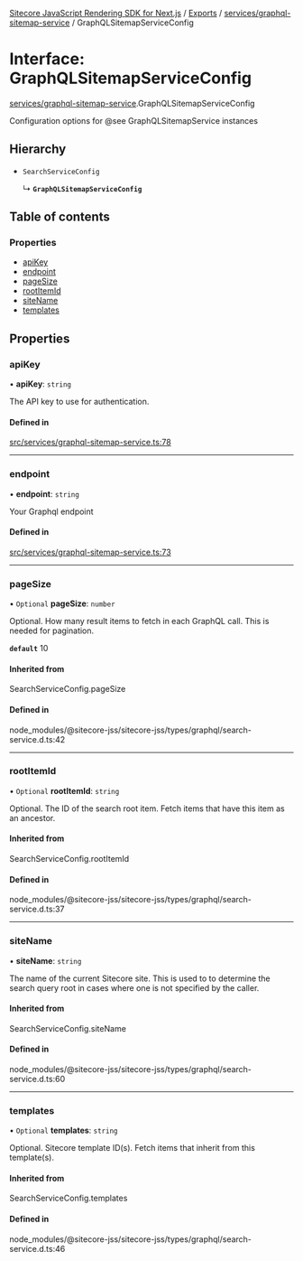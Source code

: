 [Sitecore JavaScript Rendering SDK for Next.js](../README.md) / [Exports](../modules.md) / [services/graphql-sitemap-service](../modules/services_graphql_sitemap_service.md) / GraphQLSitemapServiceConfig

# Interface: GraphQLSitemapServiceConfig

[services/graphql-sitemap-service](../modules/services_graphql_sitemap_service.md).GraphQLSitemapServiceConfig

Configuration options for @see GraphQLSitemapService instances

## Hierarchy

- `SearchServiceConfig`

  ↳ **`GraphQLSitemapServiceConfig`**

## Table of contents

### Properties

- [apiKey](services_graphql_sitemap_service.GraphQLSitemapServiceConfig.md#apikey)
- [endpoint](services_graphql_sitemap_service.GraphQLSitemapServiceConfig.md#endpoint)
- [pageSize](services_graphql_sitemap_service.GraphQLSitemapServiceConfig.md#pagesize)
- [rootItemId](services_graphql_sitemap_service.GraphQLSitemapServiceConfig.md#rootitemid)
- [siteName](services_graphql_sitemap_service.GraphQLSitemapServiceConfig.md#sitename)
- [templates](services_graphql_sitemap_service.GraphQLSitemapServiceConfig.md#templates)

## Properties

### apiKey

• **apiKey**: `string`

The API key to use for authentication.

#### Defined in

[src/services/graphql-sitemap-service.ts:78](https://github.com/Sitecore/jss/blob/bd756fd2/packages/sitecore-jss-nextjs/src/services/graphql-sitemap-service.ts#L78)

___

### endpoint

• **endpoint**: `string`

Your Graphql endpoint

#### Defined in

[src/services/graphql-sitemap-service.ts:73](https://github.com/Sitecore/jss/blob/bd756fd2/packages/sitecore-jss-nextjs/src/services/graphql-sitemap-service.ts#L73)

___

### pageSize

• `Optional` **pageSize**: `number`

Optional. How many result items to fetch in each GraphQL call. This is needed for pagination.

**`default`** 10

#### Inherited from

SearchServiceConfig.pageSize

#### Defined in

node_modules/@sitecore-jss/sitecore-jss/types/graphql/search-service.d.ts:42

___

### rootItemId

• `Optional` **rootItemId**: `string`

Optional. The ID of the search root item. Fetch items that have this item as an ancestor.

#### Inherited from

SearchServiceConfig.rootItemId

#### Defined in

node_modules/@sitecore-jss/sitecore-jss/types/graphql/search-service.d.ts:37

___

### siteName

• **siteName**: `string`

The name of the current Sitecore site. This is used to to determine the search query root
in cases where one is not specified by the caller.

#### Inherited from

SearchServiceConfig.siteName

#### Defined in

node_modules/@sitecore-jss/sitecore-jss/types/graphql/search-service.d.ts:60

___

### templates

• `Optional` **templates**: `string`

Optional. Sitecore template ID(s). Fetch items that inherit from this template(s).

#### Inherited from

SearchServiceConfig.templates

#### Defined in

node_modules/@sitecore-jss/sitecore-jss/types/graphql/search-service.d.ts:46

